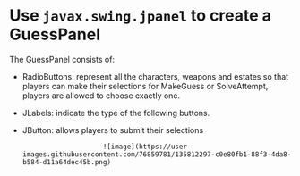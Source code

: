 # Use `javax.swing.jpanel` to create a GuessPanel

The GuessPanel consists of:
- RadioButtons:  represent all the characters, weapons and estates so that players can make their selections for MakeGuess or SolveAttempt, players are allowed to choose exactly one. 
- JLabels: indicate the type of the following buttons.
- JButton: allows players to submit their selections 

                          ![image](https://user-images.githubusercontent.com/76859781/135812297-c0e80fb1-88f3-4da8-b584-d11a64dec45b.png)


